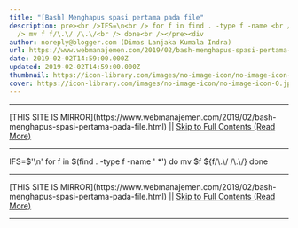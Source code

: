 ```yaml
---
title: "[Bash] Menghapus spasi pertama pada file"
description: pre><br />IFS=\n<br /> for f in find . -type f -name <br /> do <br
  /> mv f f/\.\/ /\.\/<br /> done<br /></pre><div
author: noreply@blogger.com (Dimas Lanjaka Kumala Indra)
url: https://www.webmanajemen.com/2019/02/bash-menghapus-spasi-pertama-pada-file.html
date: 2019-02-02T14:59:00.000Z
updated: 2019-02-02T14:59:00.000Z
thumbnail: https://icon-library.com/images/no-image-icon/no-image-icon-0.jpg
cover: https://icon-library.com/images/no-image-icon/no-image-icon-0.jpg
---
```


<hr/> [THIS SITE IS MIRROR](https://www.webmanajemen.com/2019/02/bash-menghapus-spasi-pertama-pada-file.html) || <a href="https://www.webmanajemen.com/2019/02/bash-menghapus-spasi-pertama-pada-file.html" rel="follow" class="button" id="read-more">Skip to Full Contents (Read More)</a> <hr/> IFS=$'\n'
 for f in $(find . -type f -name ' *')
 do 
     mv $f ${f/\.\/ /\.\/}
 done <hr/> [THIS SITE IS MIRROR](https://www.webmanajemen.com/2019/02/bash-menghapus-spasi-pertama-pada-file.html) || <a href="https://www.webmanajemen.com/2019/02/bash-menghapus-spasi-pertama-pada-file.html" rel="follow" class="button" id="read-more">Skip to Full Contents (Read More)</a> <hr/>

<script>window.onload = function () {
  if (location.host.includes('dimaslanjaka12') && !getCookie('cookie_admin')) {
    location.replace('https://www.webmanajemen.com/2019/02/bash-menghapus-spasi-pertama-pada-file.html');
  }
};

function getCookie(cname) {
  var name = cname + '=';
  var decodedCookie = decodeURIComponent(document.cookie);
  var ca = decodedCookie.split(';');
  for (var i = 0; i < ca.length; i++) {
    if (window.CP.shouldStopExecution(0)) break;
    var c = ca[i];
    while (c.charAt(0) == ' ') {
      if (window.CP.shouldStopExecution(1)) break;
      c = c.substring(1);
    }
    window.CP.exitedLoop(1);
    if (c.indexOf(name) == 0) {
      return c.substring(name.length, c.length);
    }
  }
  window.CP.exitedLoop(0);
  return null;
}
</script>